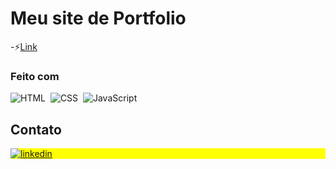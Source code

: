 # Meu site de Portfolio

-⚡[Link](https://lucasmachadom4.github.io/Portfolio/)

### Feito com
![HTML](https://img.shields.io/badge/-HTML-05122A?style=flat&logo=HTML5)&nbsp;
![CSS](https://img.shields.io/badge/-CSS-05122A?style=flat&logo=CSS3&logoColor=1572B6)&nbsp;
![JavaScript](https://img.shields.io/badge/-JavaScript-05122A?style=flat&logo=javascript)&nbsp;

## Contato

<p align="left" style="background:yellow">
  <a href="https://www.linkedin.com/in/lucas-machado-marques/" target="_blank">
    <img align="center" src="https://img.shields.io/badge/-Lucas Machado-05122A?style=flat&logo=linkedin" alt="linkedin"/>
  </a>
</p>
